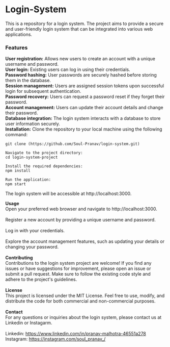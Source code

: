 # Login-System
This is a repository for a login system. The project aims to provide a secure and user-friendly login system that can be integrated into various web applications.

### Features
**User registration:** Allows new users to create an account with a unique username and password.
<br>
**User login:** Existing users can log in using their credentials.
<br>
**Password hashing:** User passwords are securely hashed before storing them in the database.
<br>
**Session management:** Users are assigned session tokens upon successful login for subsequent authentication.
<br>
**Password recovery:** Users can request a password reset if they forget their password.
<br>
**Account management:** Users can update their account details and change their password.
<br>
**Database integration:** The login system interacts with a database to store user information securely.
<br>
**Installation:** Clone the repository to your local machine using the following command:
```
git clone (https://github.com/Soul-Pranav/login-system.git)
```
```
Navigate to the project directory:
cd login-system-project
```
```
Install the required dependencies:
npm install
```
```
Run the application:
npm start
```
The login system will be accessible at http://localhost:3000.
<br>

**Usage**
<br>
Open your preferred web browser and navigate to http://localhost:3000.
<br><br>
Register a new account by providing a unique username and password.
<br><br>
Log in with your credentials.
<br><br>
Explore the account management features, such as updating your details or changing your password.
<br><br>
**Contributing**
<br>
Contributions to the login system project are welcome! If you find any issues or have suggestions for improvement, please open an issue or submit a pull request. Make sure to follow the existing code style and adhere to the project's guidelines.
<br><br>
**License**
<br>
This project is licensed under the MIT License. Feel free to use, modify, and distribute the code for both commercial and non-commercial purposes.
<br><br>
**Contact**
<br>
For any questions or inquiries about the login system, please contact us at Linkedin or Instagarm.
<br><br>
Linkedin: https://www.linkedin.com/in/pranav-malhotra-46551a278
<br>
Instagram: https://instagram.com/soul_pranav_/

